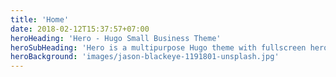 ```yaml
---
title: 'Home'
date: 2018-02-12T15:37:57+07:00
heroHeading: 'Hero - Hugo Small Business Theme'
heroSubHeading: 'Hero is a multipurpose Hugo theme with fullscreen hero images and fullwidth sections. It contains content types for a business or portfolio site.'
heroBackground: 'images/jason-blackeye-1191801-unsplash.jpg'
---
```

